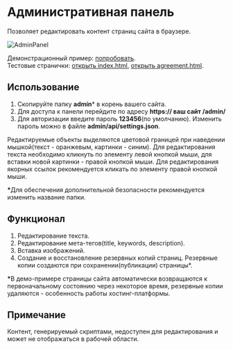 # Административная панель

Позволяет редактировать контент страниц сайта в браузере.

![AdminPanel](https://user-images.githubusercontent.com/61114266/105154314-7bd89180-5b1a-11eb-843b-c15e96f64a96.png)

Демонстрационный пример: [попробовать](https://adminpanel-demo-example.herokuapp.com/admin/).<br>
Тестовые странички: [открыть index.html](https://adminpanel-demo-example.herokuapp.com/), [открыть agreement.html](https://adminpanel-demo-example.herokuapp.com/agreement.html).

## Использование

1) Скопируйте папку __admin__* в корень вашего сайта. 
2) Для доступа к панели перейдите по адресу __https:// ваш сайт /admin/__
3) Для авторизации введите пароль __123456__(по умолчанию). Изменить пароль можно в файле __admin/api/settings.json__.

Редактируемые объекты выделяются цветовой границей при наведении мышкой(текст - оранжевым, картинки - синим). Для редактирования текста необходимо кликнуть по элементу левой кнопкой мыши, для вставки новой картинки - правой кнопкой мыши. Для редактирования якорных ссылок рекомендуется кликать по элементу правой кнопкой мыши.

<b>*</b>Для обеспечения дополнительной безопасности рекомендуется изменить название папки.

## Функционал

1) Редактирование текста.
2) Редактирование мета-тегов(title, keywords, description).
3) Вставка изображений.
4) Создание и восстановление резервных копий страниц. Резервные копии создаются при сохранении(публикации) страницы*.

<b>*</b>В демо-примере страницы сайта автоматически возвращаются к первоначальному состоянию через некоторое время, резервные копии удаляются - особенность работы хостинг-платформы.

## Примечание

Контент, генерируемый скриптами, недоступен для редактирования и может не отображаться в рабочей области.

